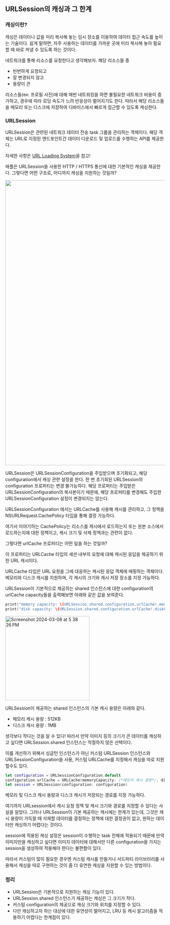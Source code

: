 ## URLSession의 캐싱과 그 한계
### 캐싱이란?
캐싱은 데이터나 값을 미리 복사해 놓는 임시 장소를 이용하여 데이터 접근 속도를 높이는 기술이다. 쉽게 말하면, 자주 사용하는 데이터를 가까운 곳에 미리 복사해 놓아 필요할 때 바로 꺼낼 수 있도록 하는 것이다.

네트워크를 통해 리소스를 요청한다고 생각해보자. 해당 리소스들 중
- 빈번하게 요청되고
- 잘 변경되지 않고
- 용량이 큰

리소스들(ex: 프로필 사진)에 대해 매번 네트워킹을 하면 불필요한 네트워크 비용이 증가하고, 경우에 따라 로딩 속도가 느려 반응성이 떨어지기도 한다. 따라서 해당 리소스들을 메모리 또는 디스크에 저장하여 디바이스에서 빠르게 접근할 수 있도록 캐싱한다.

### URLSession
URLSession은 관련된 네트워크 데이터 전송 task 그룹을 관리하는 객체이다. 해당 객체는 URL로 지정된 엔드포인트간 데이터 다운로드 및 업로드를 수행하는 API를 제공한다.

자세한 사항은 [URL Loading System](https://developer.apple.com/documentation/foundation/url_loading_system)을 참고!

애플은 URLSession을 사용한 HTTP / HTTPS 통신에 대한 기본적인 캐싱을 제공한다. 그렇다면 어떤 구조로, 어디까지 캐싱을 지원하는 것일까?

<img src="https://github.com/ericKwon95/iOS_Study/assets/22342277/7122c998-9316-4297-982a-78223b24e2a8" width=900>

URLSession은 URLSessionConfiguration을 주입받으며 초기화되고, 해당 configuration에서 캐싱 관련 설정을 한다.
한 번 초기회된 URLSession의 configuration 프로퍼티는 변경 불가능하다. 해당 프로퍼티는 주입받은 URLSessionConfiguration의 복사본이기 때문에, 해당 프로퍼티를 변경해도 주입한 URLSessionConfiguration 설정이 변경되지는 않는다.

URLSessionConfiguration 에서는 URLCache를 사용해 캐시를 관리하고, 그 정책을 NSURLRequest.CachePolicy 타입을 통해 결정 가능하다.

여기서 이야기하는 CachePolicy는 리소스를 캐시에서 로드하는지 또는 원본 소스에서 로드하는지에 대한 정책이고, 캐시 크기 및 삭제 정책과는 관련이 없다.

그렇다면 urlCache 프로퍼티는 어떤 일을 하는 것일까?

이 프로퍼티는 URLCache 타입의 세션 내부의 요청에 대해 캐시된 응답을 제공하기 위한 URL 캐시이다.

URLCache 타입은 URL 요청을 그에 대응하는 캐시된 응답 객체에 매핑하는 객체이다. 메모리와 디스크 캐시를 지원하며, 각 캐시의 크기와 캐시 저장 장소를 지정 가능하다. 

URLSession이 기본적으로 제공하는 shared 인스턴스에 대한 configuration의 urlCache capacity들을 출력해보면 아래와 같은 값을 보여준다.

```swift
print("memory capacity: \(URLSession.shared.configuration.urlCache!.memoryCapacity) bytes")
print("disk capacity: \(URLSession.shared.configuration.urlCache!.diskCapacity) bytes")
```

<img width="266" alt="Screenshot 2024-03-08 at 5 38 26 PM" src="https://github.com/ericKwon95/iOS_Study/assets/22342277/8835fb8a-7891-417b-81c1-5ae2a9434dfd">


URLSession이 제공하는 shared 인스턴스의 기본 캐시 용량은 아래와 같다. 
- 메모리 캐시 용량 : 512KB
- 디스크 캐시 용량 : 1MB

생각보다 작다는 것을 알 수 있다! 따라서 만약 이미지 등의 크기가 큰 데이터를 캐싱하고 싶다면 URLSession.shared 인스턴스는 적절하지 않은 선택이다.

이를 개선하기 위해서 싱글턴 인스턴스가 아닌 커스텀 URLSession 인스턴스와 URLSessionConfiguration을 사용, 커스텀 URLCache를 지정해서 캐싱을 따로 지원할수도 있다.
```swift
let configuration = URLSessionConfiguration.default
configuration.urlCache = URLCache(memoryCapacity: /*메모리 캐시 용량*/, diskCapacity: /*디스크 캐시 용량*/, directory: /*디스크 캐시가 저장될 디렉토리*/)
let session = URLSession(configuration: configuration)
```

메모리 및 디스크 캐시 용량과 디스크 캐시가 저장되는 경로를 지정 가능하다.

여기까지 URLsession에서 캐시 요청 정책 및 캐시 크기와 경로를 지정할 수 있다는 사실을 알았다. 그러나 URLSession이 기본 제공하는 캐시에는 한계가 있는데, 그것은 캐시 용량이 가득찰 때 삭제할 데이터를 결정하는 정책에 대한 결정권이 없고, 원하는 데이터만 캐싱하기 어렵다는 것이다.

session에 적용된 캐싱 설정은 session이 수행하는 task 전체에 적용되기 때문에 만약 이미지만을 캐싱하고 싶다면 이미지 데이터에 대해서만 다른 configuration을 가지는 session을 생성하여 적용해야 한다는 불편함이 있다. 

따라서 커스텀이 많이 필요한 경우엔 커스텀 캐시를 만들거나 서드파티 라이브러리를 사용해서 캐싱을 따로 구현하는 것이 좀 더 유연한 캐싱을 지원할 수 있는 방법이다.

### 정리
- URLSession은 기본적으로 지원하는 캐싱 기능이 있다.
- URLSession.shared 인스턴스가 제공하는 캐싱은 그 크기가 작다.
- 커스텀 configuration의 제공으로 캐싱 크기와 위치를 지정할 수 있다.
- 다만 캐싱하고자 하는 대상에 대한 유연성이 떨어지고, LRU 등 캐시 알고리즘을 적용하기 어렵다는 한계점이 있다.
